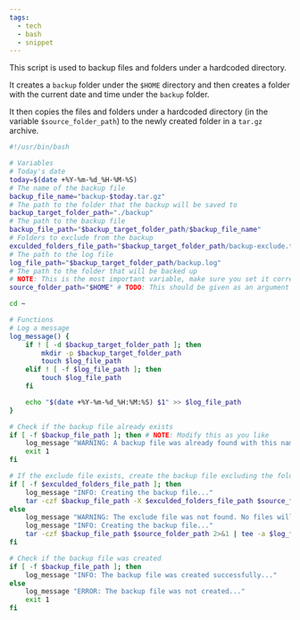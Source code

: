 ```yaml
---
tags:
  - tech
  - bash
  - snippet
---
```

This script is used to backup files and folders under a hardcoded directory.

It creates a `backup` folder under the `$HOME` directory and then creates a folder with the current date and time under the `backup` folder.

It then copies the files and folders under a hardcoded directory (in the variable `$source_folder_path`) to the newly created folder in a `tar.gz` archive.

```bash
#!/usr/bin/bash

# Variables
# Today's date
today=$(date +%Y-%m-%d_%H-%M-%S)
# The name of the backup file
backup_file_name="backup-$today.tar.gz"
# The path to the folder that the backup will be saved to
backup_target_folder_path="./backup"
# The path to the backup file
backup_file_path="$backup_target_folder_path/$backup_file_name"
# Folders to exclude from the backup
exculded_folders_file_path="$backup_target_folder_path/backup-exclude.txt"
# The path to the log file
log_file_path="$backup_target_folder_path/backup.log"
# The path to the folder that will be backed up
# NOTE: This is the most important variable, make sure you set it correctly
source_folder_path="$HOME" # TODO: This should be given as an argument

cd ~

# Functions
# Log a message
log_message() {
    if ! [ -d $backup_target_folder_path ]; then
        mkdir -p $backup_target_folder_path
        touch $log_file_path
    elif ! [ -f $log_file_path ]; then
        touch $log_file_path
    fi

    echo "$(date +%Y-%m-%d_%H:%M:%S) $1" >> $log_file_path
}

# Check if the backup file already exists
if [ -f $backup_file_path ]; then # NOTE: Modify this as you like
    log_message "WARNING: A backup file was already found with this name. Try again after the next interval or delete this file..."
    exit 1
fi

# If the exclude file exists, create the backup file excluding the folders in the exclude file
if [ -f $exculded_folders_file_path ]; then
    log_message "INFO: Creating the backup file..."
    tar -czf $backup_file_path -X $exculded_folders_file_path $source_folder_path 2>&1 | tee -a $log_file_path
else
    log_message "WARNING: The exclude file was not found. No files will be excluded from the backup..."
    log_message "INFO: Creating the backup file..."
    tar -czf $backup_file_path $source_folder_path 2>&1 | tee -a $log_file_path
fi

# Check if the backup file was created
if [ -f $backup_file_path ]; then
    log_message "INFO: The backup file was created successfully..."
else
    log_message "ERROR: The backup file was not created..."
    exit 1
fi
```
